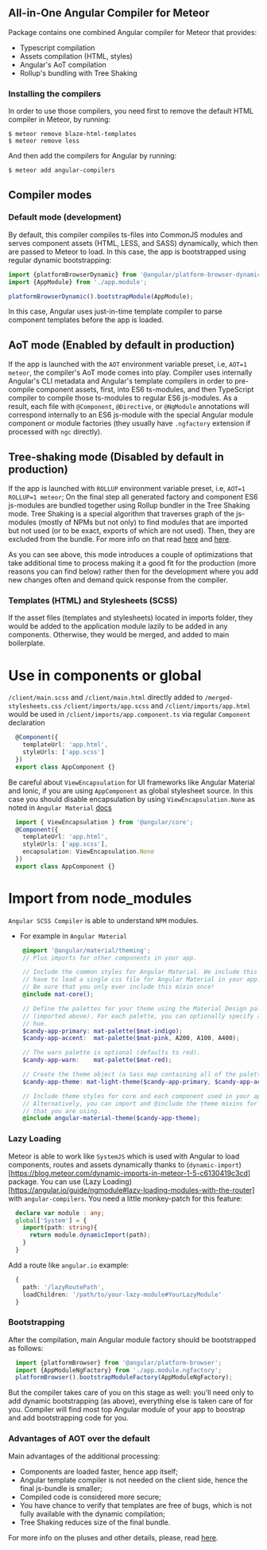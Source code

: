 ## All-in-One Angular Compiler for Meteor
Package contains one combined Angular compiler for Meteor that provides:
 - Typescript compilation
 - Assets compilation (HTML, styles)
 - Angular's AoT compilation
 - Rollup's bundling with Tree Shaking

### Installing the compilers

 In order to use those compilers, you need first to remove the default HTML compiler in Meteor, by running:
 ```
 $ meteor remove blaze-html-templates
 $ meteor remove less
 ```

 And then add the compilers for Angular by running:
 ```
 $ meteor add angular-compilers
 ```

## Compiler modes

### Default mode (development)
By default, this compiler compiles ts-files into CommonJS modules and serves component assets (HTML, LESS, and SASS) dynamically, which then are passed to Meteor to load.
In this case, the app is bootstrapped using regular dynamic bootstrapping:
```ts
import {platformBrowserDynamic} from '@angular/platform-browser-dynamic';
import {AppModule} from './app.module';

platformBrowserDynamic().bootstrapModule(AppModule);
```

In this case, Angular uses just-in-time template compiler to parse component
templates before the app is loaded.

## AoT mode (Enabled by default in production)
If the app is launched with the `AOT` environment variable preset, i.e, `AOT=1 meteor`,
the compiler's AoT mode comes into play. Compiler uses internally
Angular's CLI metadata and Angular's template compilers in order to
pre-compile component assets, first, into ES6 ts-modules, and then TypeScript compiler to
compile those ts-modules to regular ES6 js-modules. As a result,
each file with `@Component`, `@Directive`, or `@NgModule` annotations will
correspond internally to an ES6 js-module with the special Angular module component or module factories
(they usually have `.ngfactory` extension if processed with `ngc` directly).

## Tree-shaking mode (Disabled by default in production)
If the app is launched with `ROLLUP` environment variable preset, i.e, `AOT=1 ROLLUP=1 meteor`;
On the final step all generated factory and component ES6 js-modules
are bundled together using Rollup bundler in the Tree Shaking mode.
Tree Shaking is a special algorithm that traverses graph of the js-modules
(mostly of NPMs but not only) to find modules that are imported but
not used (or to be exact, exports of which are not used).
Then, they are excluded from the bundle.
For more info on that read [here](https://angular.io/docs/ts/latest/cookbook/aot-compiler.html#!#tree-shaking) and [here](https://github.com/rollup/rollup).

As you can see above, this mode introduces a couple of optimizations that take additional time to process
making it a good fit for the production (more reasons you can find below) rather
then for the development where you add new changes often and demand quick response from the compiler.

### Templates (HTML) and Stylesheets (SCSS)
If the asset files (templates and stylesheets) located in imports folder, they would be added to the application module lazily to be added in any components. Otherwise, they would be merged, and added to main boilerplate.

# Use in components or global
`/client/main.scss` and `/client/main.html` directly added to `/merged-stylesheets.css`
`/client/imports/app.scss` and `/client/imports/app.html` would be used in `/client/imports/app.component.ts` via regular `Component` declaration
```ts
  @Component({
    templateUrl: 'app.html',
    styleUrls: ['app.scss']
  })
  export class AppComponent {}
```
Be careful about `ViewEncapsulation` for UI frameworks like Angular Material and Ionic, if you are using `AppComponent` as global stylesheet source.
In this case you should disable encapsulation by using `ViewEncapsulation.None` as noted in `Angular Material` [docs](https://material.angular.io/guide/theming#defining-a-custom-theme)
```ts
  import { ViewEncapsulation } from '@angular/core';
  @Component({
    templateUrl: 'app.html',
    styleUrls: ['app.scss'],
    encapsulation: ViewEncapsulation.None
  })
  export class AppComponent {}
```

# Import from node_modules
`Angular SCSS Compiler` is able to understand `NPM` modules.
- For example in `Angular Material`
```scss
    @import '@angular/material/theming';
    // Plus imports for other components in your app.

    // Include the common styles for Angular Material. We include this here so that you only
    // have to load a single css file for Angular Material in your app.
    // Be sure that you only ever include this mixin once!
    @include mat-core();

    // Define the palettes for your theme using the Material Design palettes available in palette.scss
    // (imported above). For each palette, you can optionally specify a default, lighter, and darker
    // hue.
    $candy-app-primary: mat-palette($mat-indigo);
    $candy-app-accent:  mat-palette($mat-pink, A200, A100, A400);

    // The warn palette is optional (defaults to red).
    $candy-app-warn:    mat-palette($mat-red);

    // Create the theme object (a Sass map containing all of the palettes).
    $candy-app-theme: mat-light-theme($candy-app-primary, $candy-app-accent, $candy-app-warn);

    // Include theme styles for core and each component used in your app.
    // Alternatively, you can import and @include the theme mixins for each component
    // that you are using.
    @include angular-material-theme($candy-app-theme);
```

### Lazy Loading
Meteor is able to work like `SystemJS` which is used with Angular to load components, routes and assets dynamically thanks to (`dynamic-import`)[https://blog.meteor.com/dynamic-imports-in-meteor-1-5-c6130419c3cd] package.
You can use (Lazy Loading)[https://angular.io/guide/ngmodule#lazy-loading-modules-with-the-router] with `angular-compilers`.
You need a little monkey-patch for this feature:
```ts
  declare var module : any;
  global['System'] = {
    import(path: string){
      return module.dynamicImport(path);
    }
  }
```
Add a route like `angular.io` example:
```ts
  {
    path: '/lazyRoutePath',
    loadChildren: '/path/to/your-lazy-module#YourLazyModule'
  }
```

### Bootstrapping
After the compilation, main Angular module factory should be bootstrapped as follows:
```ts
  import {platformBrowser} from '@angular/platform-browser';
  import {AppModuleNgFactory} from './app.module.ngfactory';
  platformBrowser().bootstrapModuleFactory(AppModuleNgFactory);
```
But the compiler takes care of you on this stage as well:
you'll need only to add dynamic bootstrapping (as above),
everything else is taken care of for you. Compiler will find most top
Angular module of your app to boostrap and add bootstrapping code for you.

### Advantages of AOT over the default
Main advantages of the additional processing:
 - Components are loaded faster, hence app itself;
 - Angular template compiler is not needed on the client side,
   hence the final js-bundle is smaller;
 - Compiled code is considered more secure;
 - You have chance to verify that templates are free of bugs,
   which is not fully available with the dynamic compilation;
 - Tree Shaking reduces size of the final bundle.

For more info on the pluses and other details, please, read [here](https://angular.io/docs/ts/latest/cookbook/aot-compiler.html).
